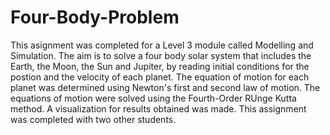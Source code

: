 # Four-Body-Problem
This asignment was completed for a Level 3 module called Modelling and Simulation. The aim is to solve a four body solar system that includes the Earth, the Moon, the Sun and Jupiter, by reading initial conditions for the postion and the velocity of each planet.
The equation of motion for each planet was determined using Newton's first and second law of motion. 
The equations of motion were solved using the Fourth-Order RUnge Kutta method.
A visualization for results obtained was made.
This assignment was completed with two other students.
